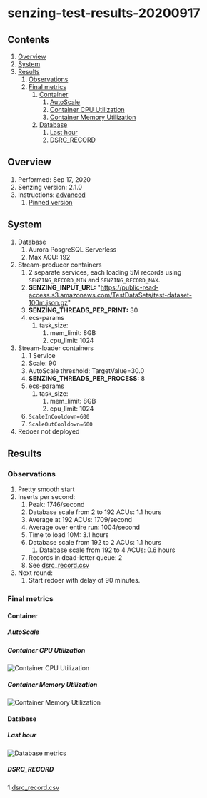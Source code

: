 # senzing-test-results-20200917

## Contents

1. [Overview](#overview)
1. [System](#system)
1. [Results](#results)
    1. [Observations](#observations)
    1. [Final metrics](#final-metrics)
        1. [Container](#container)
            1. [AutoScale](#autoscale)
            1. [Container CPU Utilization](#container-cpu-utilization)
            1. [Container Memory Utilization](#container-memory-utilization)
        1. [Database](#database)
           1. [Last hour](#last-hour)
           1. [DSRC_RECORD](#dsrc_record)

## Overview

1. Performed: Sep 17, 2020
1. Senzing version: 2.1.0
1. Instructions:
   [advanced](https://github.com/senzing-garage/docker-compose-aws-ecscli-demo/tree/master/docs/advanced)
    1. [Pinned version](https://github.com/senzing-garage/docker-compose-aws-ecscli-demo/tree/27864d0df56bab837a73f492efc4b713ee1b16da/docs/advanced)

## System

1. Database
    1. Aurora PosgreSQL Serverless
    1. Max ACU: 192
1. Stream-producer containers
    1. 2 separate services, each loading 5M records using `SENZING_RECORD_MIN` and `SENZING_RECORD_MAX`.
    1. **SENZING_INPUT_URL:** "https://public-read-access.s3.amazonaws.com/TestDataSets/test-dataset-100m.json.gz"
    1. **SENZING_THREADS_PER_PRINT:** 30
    1. ecs-params
        1. task_size:
            1. mem_limit: 8GB
            1. cpu_limit: 1024
1. Stream-loader containers
    1. 1 Service
    1. Scale: 90
    1. AutoScale threshold: TargetValue=30.0
    1. **SENZING_THREADS_PER_PROCESS:** 8
    1. ecs-params
        1. task_size:
            1. mem_limit: 8GB
            1. cpu_limit: 1024
    1. `ScaleInCooldown=600`
    1. `ScaleOutCooldown=600`
1. Redoer not deployed

## Results

### Observations

1. Pretty smooth start
1. Inserts per second:
    1. Peak: 1746/second
    1. Database scale from 2 to 192 ACUs: 1.1 hours
    1. Average at 192 ACUs: 1709/second
    1. Average over entire run: 1004/second
    1. Time to load 10M: 3.1 hours
    1. Database scale from 192 to 2 ACUs: 1.1 hours
        1. Database scale from 192 to 4 ACUs: 0.6 hours
    1. Records in dead-letter queue: 2
    1. See [dsrc_record.csv](data/dsrc_record.csv)
1. Next round:
    1. Start redoer with delay of 90 minutes.

### Final metrics

#### Container

##### AutoScale

##### Container CPU Utilization

![Container CPU Utilization](images/container-CPU-Utilization.png "Container CPU Utilization")

##### Container Memory Utilization

![Container Memory Utilization](images/container-Memory-Utilization.png "Container Memory Utilization")

#### Database

##### Last hour

![Database metrics](images/database-metrics.png "Database metrics")

##### DSRC_RECORD

1.[dsrc_record.csv](data/dsrc_record.csv)
